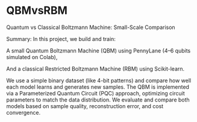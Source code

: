 # QBMvsRBM
Quantum vs Classical Boltzmann Machine: Small-Scale Comparison

Summary:
In this project, we build and train:

A small Quantum Boltzmann Machine (QBM) using PennyLane (4–6 qubits simulated on Colab),

And a classical Restricted Boltzmann Machine (RBM) using Scikit-learn.

We use a simple binary dataset (like 4-bit patterns) and compare how well each model learns and generates new samples.
The QBM is implemented via a Parameterized Quantum Circuit (PQC) approach, optimizing circuit parameters to match the data distribution.
We evaluate and compare both models based on sample quality, reconstruction error, and cost convergence.
